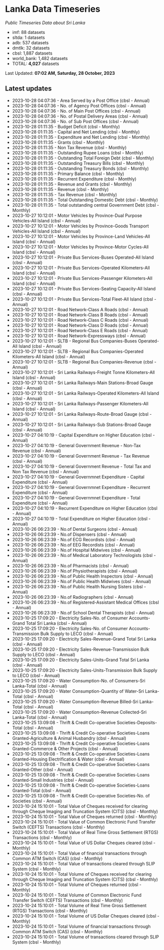 # Lanka Data Timeseries
*Public Timeseries Data about Sri Lanka*

* imf: 88 datasets
* sltda: 1 datasets
* adb: 537 datasets
* dmtlk: 32 datasets
* cbsl: 1,887 datasets
* world_bank: 1,482 datasets
* TOTAL: **4,027** datasets

Last Updated: **07:02 AM, Saturday, 28 October, 2023**

## Latest updates

* 2023-10-28 04:07:36 - Area Served by a Post Office (cbsl - Annual)
* 2023-10-28 04:07:36 - No. of Agency Post Offices (cbsl - Annual)
* 2023-10-28 04:07:36 - No. of Main Post Offices (cbsl - Annual)
* 2023-10-28 04:07:36 - No. of Postal Delivery Areas (cbsl - Annual)
* 2023-10-28 04:07:36 - No. of Sub Post Offices (cbsl - Annual)
* 2023-10-28 01:11:35 - Budget Deficit (cbsl - Monthly)
* 2023-10-28 01:11:35 - Capital and Net Lending (cbsl - Monthly)
* 2023-10-28 01:11:35 - Expenditure and Net Lending (cbsl - Monthly)
* 2023-10-28 01:11:35 - Grants (cbsl - Monthly)
* 2023-10-28 01:11:35 - Non Tax Revenue (cbsl - Monthly)
* 2023-10-28 01:11:35 - Outstanding Rupee Loans (cbsl - Monthly)
* 2023-10-28 01:11:35 - Outstanding Total Foreign Debt (cbsl - Monthly)
* 2023-10-28 01:11:35 - Outstanding Treasury Bills (cbsl - Monthly)
* 2023-10-28 01:11:35 - Outstanding Treasury Bonds (cbsl - Monthly)
* 2023-10-28 01:11:35 - Primary Balance (cbsl - Monthly)
* 2023-10-28 01:11:35 - Recurrent Expenditure (cbsl - Monthly)
* 2023-10-28 01:11:35 - Revenue and Grants (cbsl - Monthly)
* 2023-10-28 01:11:35 - Revenue (cbsl - Monthly)
* 2023-10-28 01:11:35 - Tax Revenue (cbsl - Monthly)
* 2023-10-28 01:11:35 - Total Outstanding Domestic Debt (cbsl - Monthly)
* 2023-10-28 01:11:35 - Total outstanding central Government Debt (cbsl - Monthly)
* 2023-10-27 10:12:01 - Motor Vehicles by Province-Dual Purpose Vehicles-All Island (cbsl - Annual)
* 2023-10-27 10:12:01 - Motor Vehicles by Province-Goods Transport Vehicles-All Island (cbsl - Annual)
* 2023-10-27 10:12:01 - Motor Vehicles by Province-Land Vehicles-All Island (cbsl - Annual)
* 2023-10-27 10:12:01 - Motor Vehicles by Province-Motor Cycles-All Island (cbsl - Annual)
* 2023-10-27 10:12:01 - Private Bus Services-Buses Operated-All Island (cbsl - Annual)
* 2023-10-27 10:12:01 - Private Bus Services-Operated Kilometers-All Island (cbsl - Annual)
* 2023-10-27 10:12:01 - Private Bus Services-Passenger Kilometers-All Island (cbsl - Annual)
* 2023-10-27 10:12:01 - Private Bus Services-Seating Capacity-All Island (cbsl - Annual)
* 2023-10-27 10:12:01 - Private Bus Services-Total Fleet-All Island (cbsl - Annual)
* 2023-10-27 10:12:01 - Road Network-Class A Roads (cbsl - Annual)
* 2023-10-27 10:12:01 - Road Network-Class B Roads (cbsl - Annual)
* 2023-10-27 10:12:01 - Road Network-Class C Roads (cbsl - Annual)
* 2023-10-27 10:12:01 - Road Network-Class D Roads (cbsl - Annual)
* 2023-10-27 10:12:01 - Road Network-Class E Roads (cbsl - Annual)
* 2023-10-27 10:12:01 - Road Network-Expressways (cbsl - Annual)
* 2023-10-27 10:12:01 - SLTB - Regional Bus Companies-Buses Operated-All Island (cbsl - Annual)
* 2023-10-27 10:12:01 - SLTB - Regional Bus Companies-Operated Kilometers-All Island (cbsl - Annual)
* 2023-10-27 10:12:01 - SLTB - Regional Bus Companies-Revenue (cbsl - Annual)
* 2023-10-27 10:12:01 - Sri Lanka Railways-Freight Tonne Kilometers-All Island (cbsl - Annual)
* 2023-10-27 10:12:01 - Sri Lanka Railways-Main Stations-Broad Gauge (cbsl - Annual)
* 2023-10-27 10:12:01 - Sri Lanka Railways-Operated Kilometers-All Island (cbsl - Annual)
* 2023-10-27 10:12:01 - Sri Lanka Railways-Passenger Kilometers-All Island (cbsl - Annual)
* 2023-10-27 10:12:01 - Sri Lanka Railways-Route-Broad Gauge (cbsl - Annual)
* 2023-10-27 10:12:01 - Sri Lanka Railways-Sub Stations-Broad Gauge (cbsl - Annual)
* 2023-10-27 04:10:19 - Capital Expenditure on Higher Education (cbsl - Annual)
* 2023-10-27 04:10:19 - General Government Revenue - Non-Tax Revenue (cbsl - Annual)
* 2023-10-27 04:10:19 - General Government Revenue - Tax Revenue (cbsl - Annual)
* 2023-10-27 04:10:19 - General Government Revenue - Total Tax and Non Tax Revenue (cbsl - Annual)
* 2023-10-27 04:10:19 - General Governmnet Expenditure - Capital Expenditure (cbsl - Annual)
* 2023-10-27 04:10:19 - General Governmnet Expenditure - Recurrent Expenditure (cbsl - Annual)
* 2023-10-27 04:10:19 - General Governmnet Expenditure - Total Expenditure (cbsl - Annual)
* 2023-10-27 04:10:19 - Recurrent Expenditure on Higher Education (cbsl - Annual)
* 2023-10-27 04:10:19 - Total Expenditure on Higher Education (cbsl - Annual)
* 2023-10-26 06:23:39 - No.of Dental Surgeons (cbsl - Annual)
* 2023-10-26 06:23:39 - No.of Dispensers (cbsl - Annual)
* 2023-10-26 06:23:39 - No.of ECG Recordists (cbsl - Annual)
* 2023-10-26 06:23:39 - No.of EEG Recordists (cbsl - Annual)
* 2023-10-26 06:23:39 - No.of Hospital Midwives (cbsl - Annual)
* 2023-10-26 06:23:39 - No.of Medical Laboratory Technologists (cbsl - Annual)
* 2023-10-26 06:23:39 - No.of Pharmacists (cbsl - Annual)
* 2023-10-26 06:23:39 - No.of Physiotherapists (cbsl - Annual)
* 2023-10-26 06:23:39 - No.of Public Health Inspectors (cbsl - Annual)
* 2023-10-26 06:23:39 - No.of Public Health Midwives (cbsl - Annual)
* 2023-10-26 06:23:39 - No.of Public Health Nursing Sisters (cbsl - Annual)
* 2023-10-26 06:23:39 - No.of Radiographers (cbsl - Annual)
* 2023-10-26 06:23:39 - No.of Registered-Assistant Medical Offices (cbsl - Annual)
* 2023-10-26 06:23:39 - No.of School Dental Therapists (cbsl - Annual)
* 2023-10-25 17:09:20 - Electricity Sales-No. of Consumer Accounts-Grand Total Sri Lanka (cbsl - Annual)
* 2023-10-25 17:09:20 - Electricity Sales-No. of Consumer Accounts-Transmission Bulk Supply to LECO (cbsl - Annual)
* 2023-10-25 17:09:20 - Electricity Sales-Revenue-Grand Total Sri Lanka (cbsl - Annual)
* 2023-10-25 17:09:20 - Electricity Sales-Revenue-Transmission Bulk Supply to LECO (cbsl - Annual)
* 2023-10-25 17:09:20 - Electricity Sales-Units-Grand Total Sri Lanka (cbsl - Annual)
* 2023-10-25 17:09:20 - Electricity Sales-Units-Transmission Bulk Supply to LECO (cbsl - Annual)
* 2023-10-25 17:09:20 - Water Consumption-No. of Consumers-Sri Lanka-Total (cbsl - Annual)
* 2023-10-25 17:09:20 - Water Consumption-Quantity of Water-Sri Lanka-Total (cbsl - Annual)
* 2023-10-25 17:09:20 - Water Consumption-Revenue Billed-Sri Lanka-Total (cbsl - Annual)
* 2023-10-25 17:09:20 - Water Consumption-Revenue Collected-Sri Lanka-Total (cbsl - Annual)
* 2023-10-25 13:09:08 - Thrift & Credit Co-operative Societies-Deposits-Total (cbsl - Annual)
* 2023-10-25 13:09:08 - Thrift & Credit Co-operative Societies-Loans Granted-Agriculture & Animal Husbandry (cbsl - Annual)
* 2023-10-25 13:09:08 - Thrift & Credit Co-operative Societies-Loans Granted-Commerce & Other Projects (cbsl - Annual)
* 2023-10-25 13:09:08 - Thrift & Credit Co-operative Societies-Loans Granted-Housing Electrification & Water (cbsl - Annual)
* 2023-10-25 13:09:08 - Thrift & Credit Co-operative Societies-Loans Granted-Other (cbsl - Annual)
* 2023-10-25 13:09:08 - Thrift & Credit Co-operative Societies-Loans Granted-Small Industries (cbsl - Annual)
* 2023-10-25 13:09:08 - Thrift & Credit Co-operative Societies-Loans Granted-Total (cbsl - Annual)
* 2023-10-25 13:09:08 - Thrift & Credit Co-operative Societies-No. of Societies (cbsl - Annual)
* 2023-10-24 15:10:01 - Total Value of Cheques received for clearing through Cheque Imaging and Truncation System (CITS) (cbsl - Monthly)
* 2023-10-24 15:10:01 - Total Value of Cheques returned (cbsl - Monthly)
* 2023-10-24 15:10:01 - Total Value of Common Electronic Fund Transfer Switch (CEFTS) Transactions (cbsl - Monthly)
* 2023-10-24 15:10:01 - Total Value of Real Time Gross Settlement (RTGS) Transactions (cbsl - Monthly)
* 2023-10-24 15:10:01 - Total Value of US Dollar Cheques cleared (cbsl - Monthly)
* 2023-10-24 15:10:01 - Total Value of financial transactions through Common ATM Switch (CAS) (cbsl - Monthly)
* 2023-10-24 15:10:01 - Total Value of transactions cleared through SLIP System (cbsl - Monthly)
* 2023-10-24 15:10:01 - Total Volume of Cheques received for clearing through Cheque Imaging and Truncation System (CITS) (cbsl - Monthly)
* 2023-10-24 15:10:01 - Total Volume of Cheques returned (cbsl - Monthly)
* 2023-10-24 15:10:01 - Total Volume of Common Electronic Fund Transfer Switch (CEFTS) Transactions (cbsl - Monthly)
* 2023-10-24 15:10:01 - Total Volume of Real Time Gross Settlement (RTGS) Transactions (cbsl - Monthly)
* 2023-10-24 15:10:01 - Total Volume of US Dollar Cheques cleared (cbsl - Monthly)
* 2023-10-24 15:10:01 - Total Volume of financial transactions through Common ATM Switch (CAS) (cbsl - Monthly)
* 2023-10-24 15:10:01 - Total Volume of transactions cleared through SLIP System (cbsl - Monthly)